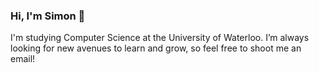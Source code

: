 ### Hi, I'm Simon 👋

I'm studying Computer Science at the University of Waterloo. I’m always looking for new avenues to learn and grow, so feel free to shoot me an email!
